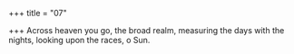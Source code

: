 +++
title = "07"

+++
Across heaven you go, the broad realm, measuring the days with the nights, looking upon the races, o Sun.